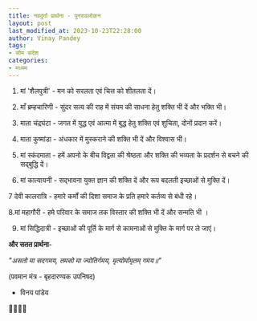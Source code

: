 ```yaml
---
title: नवदुर्गा प्रार्थना - पुनरावलोकन
layout: post
last_modified_at: 2023-10-23T22:28:00
author: Vinay Pandey
tags:
- सोम संदेश
categories:
- मध्यम
---
```

1. मां 'शैलपुत्री' - मन को सरलता एवं चित्त को शीतलता दें।

2. माँ ब्रम्हचारिणी - सुंदर सत्य की राह में संयम की साधना हेतु शक्ति भी दें और भक्ति भी।

3. माता चंद्रघंटा - जगत में युद्ध एवं आत्मा में बुद्ध हेतु शक्ति एवं शुचिता, दोनों प्रदान करें।

4. माता कुष्मांडा - अंधकार में मुस्कराने की शक्ति भी दें और विश्वास भी।

5. मां स्कंदमाता - हमें अपनो के बीच विद्वता की श्रेष्ठता और शक्ति की भव्यता के प्रदर्शन से बचने की सद्बुद्धि दें।

6. मां कात्यायनी - सद्भावना युक्त ज्ञान की शक्ति दें और रूप बदलती इच्छाओं से मुक्ति दें।

7 देवी कालरात्रि - हमारे कर्मों की दिशा समाज के प्रति हमारे कर्तव्य से बंधी रहे।

8.मां महागौरी - हमे परिवार के समाज तक विस्तार की शक्ति भी दें और सन्मति भी ।

9. मां सिद्धिदात्री - इच्छाओं की पूर्ति के मार्ग से कामनाओं से मुक्ति के मार्ग पर ले जाएं।

**और सतत प्रार्थना**-

*"असतो मा सदगमय,*
*तमसो मा ज्योतिर्गमय,*
*मृत्योर्मामृतम् गमय॥"*

(पवमान मंत्र - बृहदारण्यक उपनिषद)

- विनय पांडेय

🙏🌷🌷🙏


